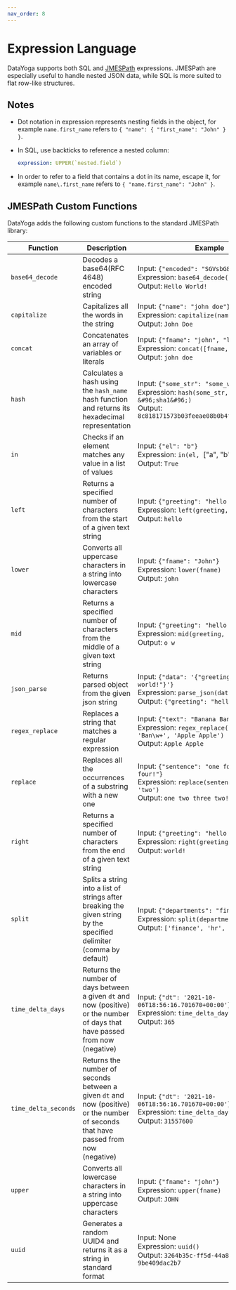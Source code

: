 ```yaml
---
nav_order: 8
---
```


# Expression Language

DataYoga supports both SQL and [JMESPath](https://jmespath.org/) expressions. JMESPath are especially useful to handle nested JSON data, while SQL is more suited to flat row-like structures.

## Notes

- Dot notation in expression represents nesting fields in the object, for example `name.first_name` refers to `{ "name": { "first_name": "John" } }`.
- In SQL, use backticks to reference a nested column:

  ```yaml
  expression: UPPER(`nested.field`)
  ```

- In order to refer to a field that contains a dot in its name, escape it, for example `name\.first_name` refers to `{ "name.first_name": "John" }`.

## JMESPath Custom Functions

DataYoga adds the following custom functions to the standard JMESPath library:

| Function             | Description                                                                                                                         | Example                                                                                                                                           | Comments                                                                                                                                                         |
| -------------------- |-------------------------------------------------------------------------------------------------------------------------------------| ------------------------------------------------------------------------------------------------------------------------------------------------- | ---------------------------------------------------------------------------------------------------------------------------------------------------------------- |
| `base64_decode`      | Decodes a base64(RFC 4648) encoded string                                                                                           | Input: `{"encoded": "SGVsbG8gV29ybGQh"}` <br /> Expression: `base64_decode(encoded)` <br /> Output: `Hello World!`                                |                                                                                                                                                                  |
| `capitalize`         | Capitalizes all the words in the string                                                                                             | Input: `{"name": "john doe"}` <br /> Expression: `capitalize(name)` <br /> Output: `John Doe`                                                     |                                                                                                                                                                  |
| `concat`             | Concatenates an array of variables or literals                                                                                      | Input: `{"fname": "john", "lname": "doe"}` <br /> Expression: `concat([fname, ' ' ,lname])` <br /> Output: `john doe`                             | This is equivalent to the more verbose built-in expression: `' '.join([fname,lname])`                                                                            |
| `hash`               | Calculates a hash using the `hash_name` hash function and returns its hexadecimal representation                                    | Input: `{"some_str": "some_value"}` <br /> Expression: `hash(some_str, &#96;sha1&#96;)` <br /> Output: `8c818171573b03feeae08b0b4ffeb6999e3afc05` | Supported algorithms: sha1 (default), sha256, md5, sha384, sha3_384, blake2b, sha512, sha3_224, sha224, sha3_256, sha3_512, blake2s                              |
| `in`                 | Checks if an element matches any value in a list of values                                                                          | Input: `{"el": "b"}` <br /> Expression: `in(el, `["a", "b", "c"]`)` <br /> Output: `True`                                                         |                                                                                                                                                                  |
| `left`               | Returns a specified number of characters from the start of a given text string                                                      | Input: `{"greeting": "hello world!"}` <br /> Expression: `left(greeting, `5`)` <br /> Output: `hello`                                             |                                                                                                                                                                  |
| `lower`              | Converts all uppercase characters in a string into lowercase characters                                                             | Input: `{"fname": "John"}` <br /> Expression: `lower(fname)` <br /> Output: `john`                                                                |                                                                                                                                                                  |
| `mid`                | Returns a specified number of characters from the middle of a given text string                                                     | Input: `{"greeting": "hello world!"}` <br /> Expression: `mid(greeting, `4`, `3`)` <br /> Output: `o w`                                           |                                                                                                                                                                  |
| `json_parse`         | Returns parsed object from the given json string                                                                                    | Input: `{"data": '{"greeting": "hello world!"}'}` <br /> Expression: `parse_json(data)` <br /> Output: `{"greeting": "hello world!"}`             |                                                                                                                                                                  |
| `regex_replace`      | Replaces a string that matches a regular expression                                                                                 | Input: `{"text": "Banana Bannnana"}` <br /> Expression: `regex_replace(text, 'Ban\w+', 'Apple Apple')` <br /> Output: `Apple Apple`               |                                                                                                                                                                  |
| `replace`            | Replaces all the occurrences of a substring with a new one                                                                          | Input: `{"sentence": "one four three four!"}` <br /> Expression: `replace(sentence, 'four', 'two')` <br /> Output: `one two three two!`           |                                                                                                                                                                  |
| `right`              | Returns a specified number of characters from the end of a given text string                                                        | Input: `{"greeting": "hello world!"}` <br /> Expression: `right(greeting, `6`)` <br /> Output: `world!`                                           |                                                                                                                                                                  |
| `split`              | Splits a string into a list of strings after breaking the given string by the specified delimiter (comma by default)                | Input: `{"departments": "finance,hr,r&d"}` <br /> Expression: `split(departments)` <br /> Output: `['finance', 'hr', 'r&d']`                      | Default delimiter is comma - a different delimiter can be passed to the function as the second argument, for example: `split(departments, ';')`                  |
| `time_delta_days`    | Returns the number of days between a given `dt` and now (positive) or the number of days that have passed from now (negative)       | Input: `{"dt": '2021-10-06T18:56:16.701670+00:00'}` <br /> Expression: `time_delta_days(dt)` <br /> Output: `365`                                 | If `dt` is a string, ISO datetime (2011-11-04T00:05:23+04:00, for example) is assumed. If `dt` is a number, Unix timestamp (1320365123, for example) is assumed. |
| `time_delta_seconds` | Returns the number of seconds between a given `dt` and now (positive) or the number of seconds that have passed from now (negative) | Input: `{"dt": '2021-10-06T18:56:16.701670+00:00'}` <br /> Expression: `time_delta_days(dt)` <br /> Output: `31557600`                            | If `dt` is a string, ISO datetime (2011-11-04T00:05:23+04:00, for example) is assumed. If `dt` is a number, Unix timestamp (1320365123, for example) is assumed. |
| `upper`              | Converts all lowercase characters in a string into uppercase characters                                                             | Input: `{"fname": "john"}` <br /> Expression: `upper(fname)` <br /> Output: `JOHN`                                                                |                                                                                                                                                                  |
| `uuid`               | Generates a random UUID4 and returns it as a string in standard format                                                              | Input: None <br /> Expression: `uuid()` <br /> Output: `3264b35c-ff5d-44a8-8bc7-9be409dac2b7`                                                     |                                                                                                                                                                  |

